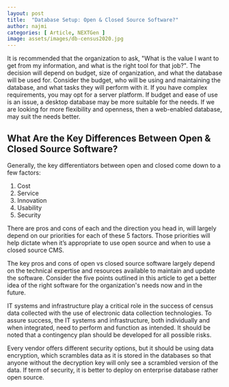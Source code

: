 ```yaml
---
layout: post
title:  "Database Setup: Open & Closed Source Software?"
author: najmi
categories: [ Article, NEXTGen ]
image: assets/images/db-census2020.jpg
---
```

It is recommended that the organization to ask, "What is the value I want to get from my information, and what is the right tool for that job?". The decision will depend on budget, size of organization, and what the database will be used for. Consider the budget, who will be using and maintaining the database, and what tasks they will perform with it.  If you have complex requirements, you may opt for a server platform. If budget and ease of use is an issue, a desktop database may be more suitable for the needs. If we are looking for more flexibility and openness, then a web-enabled database, may suit the needs better. 

## What Are the Key Differences Between Open & Closed Source Software?
Generally, the key differentiators between open and closed come down to a few factors:
1.	Cost
2.	Service
3.	Innovation
4.	Usability
5.	Security

There are pros and cons of each and the direction you head in, will largely depend on our priorities for each of these 5 factors. Those priorities will help dictate when it’s appropriate to use open source and when to use a closed source CMS.

The key pros and cons of open vs closed source software largely depend on the technical expertise and resources available to maintain and update the software. Consider the five points outlined in this article to get a better idea of the right software for the organization's needs now and in the future.

IT systems and infrastructure play a critical role in the success of census data collected with the use of electronic data collection technologies. To assure success, the IT systems and infrastructure, both individually and when integrated, need to perform and function as intended. It should be noted that a contingency plan should be developed for all possible risks. 

Every vendor offers different security options, but it should be using data encryption, which scrambles data as it is stored in the databases so that anyone without the decryption key will only see a scrambled version of the data. If term of security, it is better to deploy on enterprise database rather open source.
